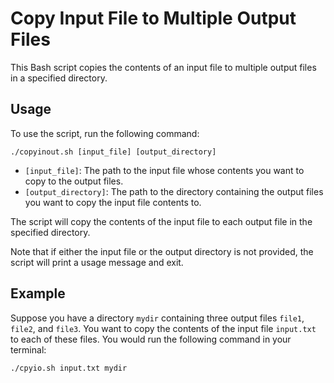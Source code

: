# Copy Input File to Multiple Output Files

This Bash script copies the contents of an input file to multiple output files in a specified directory.

## Usage

To use the script, run the following command:

`./copyinout.sh [input_file] [output_directory]`


* `[input_file]`: The path to the input file whose contents you want to copy to the output files.
* `[output_directory]`: The path to the directory containing the output files you want to copy the input file contents to.

The script will copy the contents of the input file to each output file in the specified directory.

Note that if either the input file or the output directory is not provided, the script will print a usage message and exit.

## Example

Suppose you have a directory `mydir` containing three output files `file1`, `file2`, and `file3`. You want to copy the contents of the input file `input.txt` to each of these files. You would run the following command in your terminal:

`./cpyio.sh input.txt mydir`
